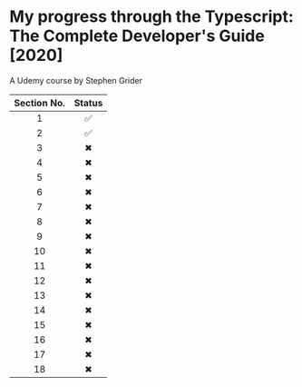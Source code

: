 # My progress through the Typescript: The Complete Developer's Guide [2020]

A Udemy course by Stephen Grider

| Section No. | Status |
| :---------: | :----: |
|      1      |   ✅   |
|      2      |   ✅   |
|      3      |   ✖    |
|      4      |   ✖    |
|      5      |   ✖    |
|      6      |   ✖    |
|      7      |   ✖    |
|      8      |   ✖    |
|      9      |   ✖    |
|     10      |   ✖    |
|     11      |   ✖    |
|     12      |   ✖    |
|     13      |   ✖    |
|     14      |   ✖    |
|     15      |   ✖    |
|     16      |   ✖    |
|     17      |   ✖    |
|     18      |   ✖    |
